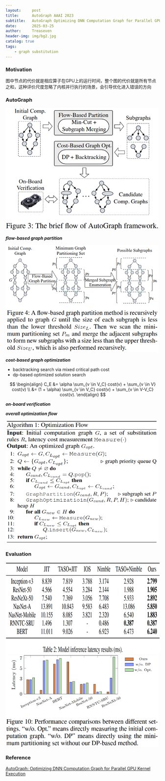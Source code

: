 ```yaml
---
layout:     post
title:      AutoGraph AAAI 2023
subtitle:   AutoGraph Optimizing DNN Computation Graph for Parallel GPU Kernel Execution
date:       2025-03-25
author:     Treaseven
header-img: img/bg2.jpg
catalog: true
tags:
    - graph substitution
---
```


### Motivation
图中节点的代价就是相应算子在GPU上的运行时间，整个图的代价就是所有节点之和，这种评价尺度忽略了内核并行执行的场景，会引导优化进入错误的方向


### AutoGraph

<img width="500" height="400" src="../img/post-autograph-flow.png"/>

***flow-based graph partition***

<img width="500" height="350" src="../img/post-autograph-partition.png"/>


***cost-based graph optimization***
- backtracking search via mixed critical path cost
- dp-based optimized solution search

$$
\begin{align}
C_E &= \alpha \sum_{v \in V_C} cost(v) + \sum_{v \in V} cost(v) \\
&= (1 + \alpha) \sum_{v \in V_C} cost(v) + \sum_{v \in V-V_C} cost(v).
\end{align}
$$

***on-board verification***


***overall optimization flow***


<img width="500" height="400" src="../img/post-autograph-optimization-flow.png"/>


### Evaluation

<img width="800" height="300" src="../img/post-autograph-inference-results.png"/>


<img width="500" height="300" src="../img/post-autograph-performance.png"/>



### Reference
[AutoGraph: Optimizing DNN Computation Graph for Parallel GPU Kernel Execution](https://ojs.aaai.org/index.php/AAAI/article/view/26343)